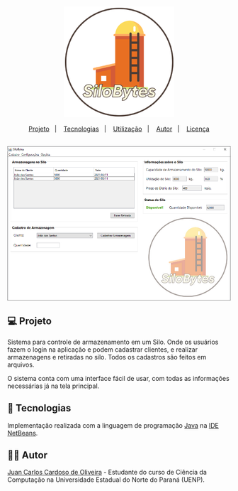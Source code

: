 <p align="center">
  <img src=".github/SiloBytes.png" width="250"/><br/>  
</p>
<p align="center">
  <a href="#-projeto">Projeto</a>&nbsp;&nbsp;&nbsp;|&nbsp;&nbsp;&nbsp;
  <a href="#-tecnologias">Tecnologias</a>&nbsp;&nbsp;&nbsp;|&nbsp;&nbsp;&nbsp;  
  <a href="#-utilização">Utilização</a>&nbsp;&nbsp;&nbsp;|&nbsp;&nbsp;&nbsp;
  <a href="#-autor">Autor</a>&nbsp;&nbsp;&nbsp;|&nbsp;&nbsp;&nbsp;
  <a href="#memo-licença">Licença</a>
</p>

<p align="center">
  <br/>
  <img src=".github/TelaPrincipal.png"/>
  <br/>
</p>

## 💻 Projeto

Sistema para controle de armazenamento em um Silo. Onde os usuários fazem o login na aplicação e podem cadastrar clientes, e realizar armazenagens e retiradas no silo.
Todos os cadastros são feitos em arquivos.

O sistema conta com uma interface fácil de usar, com todas as informações necessárias já na tela principal.

## 🚀 Tecnologias

Implementação realizada com a linguagem de programação [Java](https://www.oracle.com/java/) na [IDE NetBeans](https://netbeans.org/).

## 👨‍💻 Autor

[Juan Carlos Cardoso de Oliveira](https://github.com/juanoliveira82) - Estudante do curso de Ciência da Computação na Universidade Estadual do Norte do Paraná (UENP).
